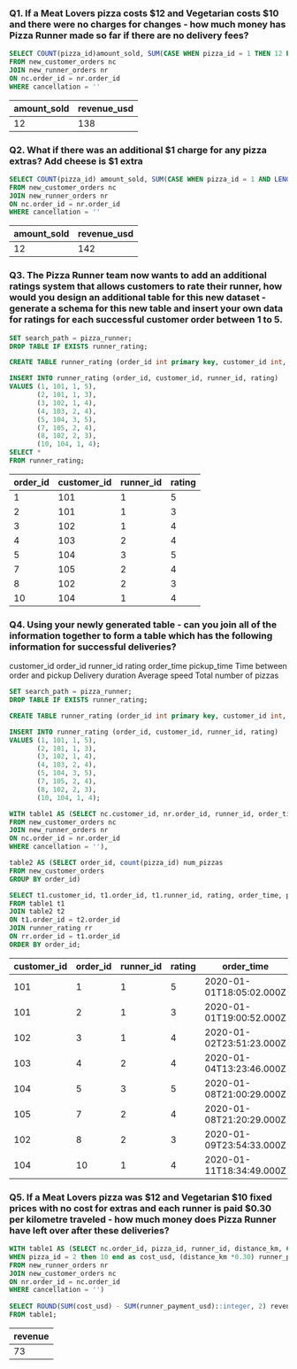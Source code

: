 ### Q1. If a Meat Lovers pizza costs $12 and Vegetarian costs $10 and there were no charges for changes - how much money has Pizza Runner made so far if there are no delivery fees?
```SQL
SELECT COUNT(pizza_id)amount_sold, SUM(CASE WHEN pizza_id = 1 THEN 12 ELSE 10 END) AS revenue_usd
FROM new_customer_orders nc
JOIN new_runner_orders nr
ON nc.order_id = nr.order_id
WHERE cancellation = ''
```
| amount_sold | revenue_usd |
| ----------- | ----------- |
| 12          | 138         |

### Q2. What if there was an additional $1 charge for any pizza extras? Add cheese is $1 extra
```SQL
SELECT COUNT(pizza_id) amount_sold, SUM(CASE WHEN pizza_id = 1 AND LENGTH(regexp_replace(extras, '[^0-9]','', 'g')) > 0 THEN 12 + (1* LENGTH(regexp_replace(extras, '[^0-9]','', 'g'))) WHEN pizza_id = 1 AND LENGTH(extras) <= 0 THEN 12 WHEN pizza_id = 2 AND LENGTH(regexp_replace(extras, '[^0-9]','', 'g')) > 0 THEN 10 + (1* LENGTH(regexp_replace(extras, '[^0-9]','', 'g'))) WHEN pizza_id = 2 AND LENGTH(regexp_replace(extras, '[^0-9]','', 'g')) <= 0 THEN 10 END ) AS revenue_usd
FROM new_customer_orders nc
JOIN new_runner_orders nr
ON nc.order_id = nr.order_id
WHERE cancellation = ''
```
| amount_sold | revenue_usd |
| ----------- | ----------- |
| 12          | 142         |

### Q3. The Pizza Runner team now wants to add an additional ratings system that allows customers to rate their runner, how would you design an additional table for this new dataset - generate a schema for this new table and insert your own data for ratings for each successful customer order between 1 to 5.
```SQL
SET search_path = pizza_runner;
DROP TABLE IF EXISTS runner_rating;

CREATE TABLE runner_rating (order_id int primary key, customer_id int, runner_id int, rating int);

INSERT INTO runner_rating (order_id, customer_id, runner_id, rating)
VALUES (1, 101, 1, 5),
	   (2, 101, 1, 3),
       (3, 102, 1, 4),
       (4, 103, 2, 4),
       (5, 104, 3, 5),
       (7, 105, 2, 4),
       (8, 102, 2, 3),
       (10, 104, 1, 4);
SELECT *
FROM runner_rating;
```
| order_id | customer_id | runner_id | rating |
| -------- | ----------- | --------- | ------ |
| 1        | 101         | 1         | 5      |
| 2        | 101         | 1         | 3      |
| 3        | 102         | 1         | 4      |
| 4        | 103         | 2         | 4      |
| 5        | 104         | 3         | 5      |
| 7        | 105         | 2         | 4      |
| 8        | 102         | 2         | 3      |
| 10       | 104         | 1         | 4      |

### Q4. Using your newly generated table - can you join all of the information together to form a table which has the following information for successful deliveries?
customer_id
order_id
runner_id
rating
order_time
pickup_time
Time between order and pickup
Delivery duration
Average speed
Total number of pizzas

```SQL
SET search_path = pizza_runner;
DROP TABLE IF EXISTS runner_rating;

CREATE TABLE runner_rating (order_id int primary key, customer_id int, runner_id int, rating int);

INSERT INTO runner_rating (order_id, customer_id, runner_id, rating)
VALUES (1, 101, 1, 5),
	   (2, 101, 1, 3),
       (3, 102, 1, 4),
       (4, 103, 2, 4),
       (5, 104, 3, 5),
       (7, 105, 2, 4),
       (8, 102, 2, 3),
       (10, 104, 1, 4);

WITH table1 AS (SELECT nc.customer_id, nr.order_id, runner_id, order_time, pickup_time, duration_mins, ROUND((distance_km/duration_mins) * 60) avg_speed_km_hr, EXTRACT('minute' FROM (date_trunc('minute', (pickup_time - order_time)))) time_difference
FROM new_customer_orders nc
JOIN new_runner_orders nr
ON nc.order_id = nr.order_id
WHERE cancellation = ''),

table2 AS (SELECT order_id, count(pizza_id) num_pizzas
FROM new_customer_orders
GROUP BY order_id)

SELECT t1.customer_id, t1.order_id, t1.runner_id, rating, order_time, pickup_time, time_difference, avg_speed_km_hr, duration_mins, num_pizzas
FROM table1 t1
JOIN table2 t2
ON t1.order_id = t2.order_id
JOIN runner_rating rr
ON rr.order_id = t1.order_id
ORDER BY order_id;
```
| customer_id | order_id | runner_id | rating | order_time               | pickup_time              | time_difference | avg_speed_km_hr | duration_mins | num_pizzas |
| ----------- | -------- | --------- | ------ | ------------------------ | ------------------------ | --------------- | --------------- | ------------- | ---------- |
| 101         | 1        | 1         | 5      | 2020-01-01T18:05:02.000Z | 2020-01-01T18:15:34.000Z | 10              | 38              | 32            | 1          |
| 101         | 2        | 1         | 3      | 2020-01-01T19:00:52.000Z | 2020-01-01T19:10:54.000Z | 10              | 44              | 27            | 1          |
| 102         | 3        | 1         | 4      | 2020-01-02T23:51:23.000Z | 2020-01-03T00:12:37.000Z | 21              | 40              | 20            | 2          |
| 103         | 4        | 2         | 4      | 2020-01-04T13:23:46.000Z | 2020-01-04T13:53:03.000Z | 29              | 35              | 40            | 3          |
| 104         | 5        | 3         | 5      | 2020-01-08T21:00:29.000Z | 2020-01-08T21:10:57.000Z | 10              | 40              | 15            | 1          |
| 105         | 7        | 2         | 4      | 2020-01-08T21:20:29.000Z | 2020-01-08T21:30:45.000Z | 10              | 60              | 25            | 1          |
| 102         | 8        | 2         | 3      | 2020-01-09T23:54:33.000Z | 2020-01-10T00:15:02.000Z | 20              | 94              | 15            | 1          |
| 104         | 10       | 1         | 4      | 2020-01-11T18:34:49.000Z | 2020-01-11T18:50:20.000Z | 15              | 60              | 10            | 2          |

### Q5. If a Meat Lovers pizza was $12 and Vegetarian $10 fixed prices with no cost for extras and each runner is paid $0.30 per kilometre traveled - how much money does Pizza Runner have left over after these deliveries?
```SQL
WITH table1 AS (SELECT nc.order_id, pizza_id, runner_id, distance_km, CASE WHEN pizza_id = 1 then 12 
WHEN pizza_id = 2 then 10 end as cost_usd, (distance_km *0.30) runner_payment_usd
FROM new_runner_orders nr
JOIN new_customer_orders nc
ON nr.order_id = nc.order_id
WHERE cancellation = '')
​
SELECT ROUND(SUM(cost_usd) - SUM(runner_payment_usd)::integer, 2) revenue
FROM table1;
```
| revenue |
| ------- |
| 73      |
